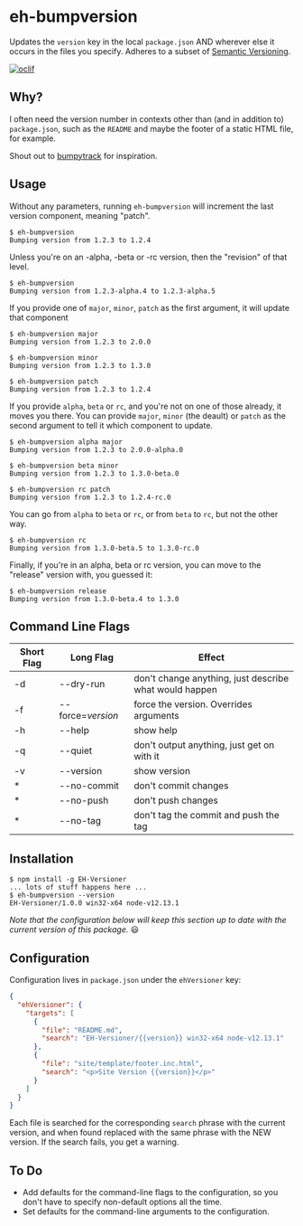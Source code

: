 # eh-bumpversion

Updates the `version` key in the local `package.json` AND wherever else it occurs in the files you specify. Adheres to a subset of [Semantic Versioning](https://semver.org).

[![oclif](https://img.shields.io/badge/cli-oclif-brightgreen.svg)](https://oclif.io)
<!-- [![Version](https://img.shields.io/npm/v/EH-Versioner.svg)](https://npmjs.org/package/EH-Versioner) -->
<!-- [![Downloads/week](https://img.shields.io/npm/dw/EH-Versioner.svg)](https://npmjs.org/package/EH-Versioner) -->
<!-- [![License](https://img.shields.io/npm/l/EH-Versioner.svg)](https://github.com/tdesposito/EH-Versioner/blob/master/package.json) -->

## Why?

I often need the version number in contexts other than (and in addition to)
`package.json`, such as the `README` and maybe the footer of a static HTML file,
for example.

Shout out to [bumpytrack](https://pypi.org/project/bumpytrack/) for inspiration.

## Usage

Without any parameters, running `eh-bumpversion` will increment the last version component, meaning "patch".

```console
$ eh-bumpversion
Bumping version from 1.2.3 to 1.2.4
```

Unless you're on an -alpha, -beta or -rc version, then the "revision" of that level.

```console
$ eh-bumpversion
Bumping version from 1.2.3-alpha.4 to 1.2.3-alpha.5
```

If you provide one of `major`, `minor`, `patch` as the first argument, it will update that component

```console
$ eh-bumpversion major
Bumping version from 1.2.3 to 2.0.0
```

```console
$ eh-bumpversion minor
Bumping version from 1.2.3 to 1.3.0
```

```console
$ eh-bumpversion patch
Bumping version from 1.2.3 to 1.2.4
```

If you provide `alpha`, `beta` or `rc`, and you're not on one of those already,
it moves you there. You can provide `major`, `minor` (the deault) or `patch` as
the second argument to tell it which component to update.

```console
$ eh-bumpversion alpha major
Bumping version from 1.2.3 to 2.0.0-alpha.0
```

```console
$ eh-bumpversion beta minor
Bumping version from 1.2.3 to 1.3.0-beta.0
```

```console
$ eh-bumpversion rc patch
Bumping version from 1.2.3 to 1.2.4-rc.0
```

You can go from `alpha` to `beta` or `rc`, or from `beta` to `rc`, but not the
other way.

```console
$ eh-bumpversion rc
Bumping version from 1.3.0-beta.5 to 1.3.0-rc.0
```

Finally, if you're in an alpha, beta or rc version, you can move to the "release" version with, you guessed it:

```console
$ eh-bumpversion release
Bumping version from 1.3.0-beta.4 to 1.3.0
```

## Command Line Flags
Short Flag | Long Flag | Effect
-- | -- | --
-d | --dry-run      | don't change anything, just describe what would happen
-f | --force=*version*  | force the version. Overrides arguments
-h | --help         | show help
-q | --quiet        | don't output anything, just get on with it
-v | --version      | show version
* | --no-commit    | don't commit changes
* | --no-push      | don't push changes
* | --no-tag       | don't tag the commit and push the tag

## Installation
```console
$ npm install -g EH-Versioner
... lots of stuff happens here ...
$ eh-bumpversion --version
EH-Versioner/1.0.0 win32-x64 node-v12.13.1
```
*Note that the configuration below will keep this section up to date with the current version of this package.* 😃

## Configuration

Configuration lives in `package.json` under the `ehVersioner` key:

```json
{
  "ehVersioner": {
    "targets": [
      {
        "file": "README.md",
        "search": "EH-Versioner/{{version}} win32-x64 node-v12.13.1"
      },
      {
        "file": "site/template/footer.inc.html",
        "search": "<p>Site Version {{version}}</p>"
      }
    ]
  }
}
```

Each file is searched for the corresponding `search` phrase with the current
version, and when found replaced with the same phrase with the NEW version. If
the search fails, you get a warning.

## To Do

* Add defaults for the command-line flags to the configuration, so you don't have to specify non-default options all the time.
* Set defaults for the command-line arguments to the configuration.
